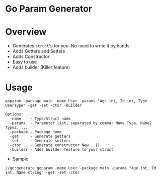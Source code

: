 # Go Param Generator

# Overview
* Generates `struct`'s for you. No need to write it by hands
* Adds Getters and Setters
* Adds Constructor
* Easy to use
* Adds builder (Killer feature)

# Usage
```
goparam -package main -name User -params "Age int, Id int, Type UserType" -get -set -ctor -builder

Options:
  -name    - Type/Struct name
  -params  - Parameter list, separated by comma: Name Type, Name2 Type2, ...
  -package - Package name
  -get     - Generate getters
  -set     - Generate setters
  -ctor    - Generate constructor New...()
  -builder - Adds builder feature to your struct
```
* Sample
```
//go:generate goparam -name User -package main -params "Age int, Id int, Name string" -get -set -ctor
```
